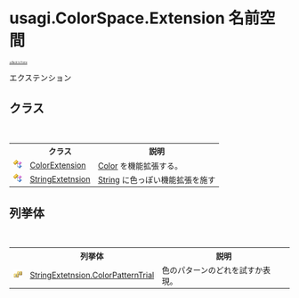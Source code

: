 # usagi.ColorSpace.Extension 名前空間

<div style="font-size:30%"><a href="https://github.com/usagi/usagi.cs/blob/master/docs/Home.md">≪Back to Home</a></div> 

エクステンション


## クラス
&nbsp;<table><tr><th></th><th>クラス</th><th>説明</th></tr><tr><td>![Public クラス](media/pubclass.gif "Public クラス")</td><td><a href="T_usagi_ColorSpace_Extension_ColorExtension.md">ColorExtension</a></td><td><a href="http://msdn2.microsoft.com/ja-jp/library/ms653055" target="_blank">Color</a> を機能拡張する。</td></tr><tr><td>![Public クラス](media/pubclass.gif "Public クラス")</td><td><a href="T_usagi_ColorSpace_Extension_StringExtetnsion.md">StringExtetnsion</a></td><td><a href="http://msdn2.microsoft.com/ja-jp/library/s1wwdcbf" target="_blank">String</a> に色っぽい機能拡張を施す</td></tr></table>

## 列挙体
&nbsp;<table><tr><th></th><th>列挙体</th><th>説明</th></tr><tr><td>![Public 列挙体](media/pubenumeration.gif "Public 列挙体")</td><td><a href="T_usagi_ColorSpace_Extension_StringExtetnsion_ColorPatternTrial.md">StringExtetnsion.ColorPatternTrial</a></td><td>
色のパターンのどれを試すか表現。</td></tr></table>&nbsp;
